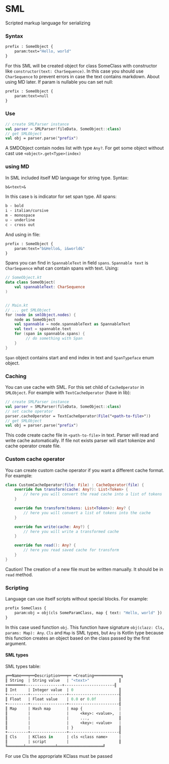 # SML
Scripted markup language for serializing

### Syntax
```sml
prefix : SomeObject {
    param:text="Hello, world"
}
```
For this SML will be created object for class SomeClass with constructor like `constructor(text: CharSequence)`.
In this case you should use `CharSequence` to prevent errors in case the text contains markdown. About using MD later.
If param is nullable you can set null:
```sml
prefix : SomeObject {
    param:text=null
}
```

### Use
```kt
// create SMLParser instance
val parser = SMLParser(fileData, SomeObject::class)
// get SMLObject
val obj = parser.parse("prefix")
```

A SMDObject contain nodes list with type `Any?`. For get some object without cast use `<object>.get<Type>(index)`

### using MD
In SML included itself MD language for string type.
Syntax:
```sml
b&<text>&
```
In this case `b` is indicator for set span type.
All spans:
```sml
b - bold
i - italian/cursive
m - monospace
u - underline
c - cross out
```
And using in file:
```sml
prefix : SomeObject {
    param:text="b&Hello&, i&world&"
}
```
Spans you can find in `SpannableText` in field `spans`. `Spannable text` is `CharSequence` what can contain spans with text.
Using:
```kt
// SomeObject.kt
data class SomeObject(
    val spannableText: CharSequence
)


// Main.kt
// ... get SMLObject
for (node in smlObject.nodes) {
    node as SomeObject
    val spannable = node.spannableText as SpannableText
    val text = spannable.text
    for (span in spannable.spans) {
         // do something with Span
    }
}
```
`Span` object contains start and end index in text and `SpanTypeface` enum object.

### Caching
You can use cache with SML. For this set child of `CacheOperator` in `SMLObject`.
For example with `TextCacheOperator` (have in lib):
```kt
// create SMLParser instance
val parser = SMLParser(fileData, SomeObject::class)
// set cache operator
parser.cacheOperator = TextCacheOperator(File("<path-to-file>"))
// get SMLObject
val obj = parser.parse("prefix")
```
This code create cache file in `<path-to-file>` in text. Parser will read and write cache automatically. If file not exists parser will start tokenize and cache operator create file.

### Custom cache operator
You can create custom cache operator if you want a different cache format.
For example:
```kt
class CustomCacheOperator(file: File) : CacheOperator(file) {
    override fun transform(cache: Any?): List<Token> {
        // here you will convert the read cache into a list of tokens
    }

    override fun transform(tokens: List<Token>): Any? {
        // here you will convert a list of tokens into the cache
    }

    override fun write(cache: Any?) {
        // here you will write a transformed cache
    }

    override fun read(): Any? {
        // here you read saved cache for transform
    }
}
```
Caution! The creation of a new file must be written manually. It should be in `read` method.

### Scripting
Language can use itself scripts without special blocks. For example:
```sml
prefix SomeClass {
    param:obj = obj(cls SomeParamClass, map { text: "Hello, world" })
}
```
In this case used function `obj`. This function have signature `obj(clazz: Cls, params: Map): Any`. `Cls` and `Map` is SML types, but `Any` is Kotlin type because this function creates an object based on the class passed by the first argument.

#### SML types
SML types table:
```sml
╔⁠═⁠═⁠Name═⁠═⁠═⁠╤⁠═⁠═⁠Description═⁠═⁠═⁠╤⁠═⁠ ═⁠Creating═⁠═⁠═⁠═⁠═⁠═⁠═⁠═⁠═⁠═⁠═⁠═⁠╗⁠
║⁠ String  | String value   | "<text>"             ║⁠
+═⁠═⁠═⁠═⁠═⁠═⁠═⁠+----------------+----------------------╢⁠
║⁠ Int     | Integer value  | 0                    ║⁠
+---------+----------------+----------------------╢⁠
║⁠ Float   | Float value    | 0.0 or 0.0f          ║⁠
+---------+----------------+----------------------╢⁠
║⁠ Map     | Hash map       | map {                |
║⁠         |                |     <key>: <value>,  |
║⁠         |                |     ...,             ║⁠
║⁠         |                |     <key>: <value>   |
║⁠         |                | }                    ║⁠
+---------+----------------+----------------------╢⁠
║⁠ Cls     | KClass in      | cls <class name>     |
║⁠         | script         |                      ║⁠
╚⁠═⁠═⁠═⁠═⁠═⁠═⁠═⁠╧⁠═⁠═⁠═⁠═⁠═⁠═⁠═⁠═⁠═⁠═⁠═⁠═⁠═⁠╧⁠═⁠═⁠═⁠═⁠═⁠═⁠═⁠═⁠═⁠═⁠═⁠═⁠═⁠═⁠═⁠═⁠═⁠═⁠═⁠═⁠╝⁠
```
For use Cls the appropriate KClass must be passed
